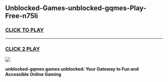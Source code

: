 
## Unblocked-Games-unblocked-gqmes-Play-Free-n75li
<h3>
<a href="https://premium76.site?title=unblocked-gqmes&ref=21A">CLICK TO PLAY</a></h3>
<hr>

<h3>
<a href="https://premium76.site?title=unblocked-gqmes&ref=21A">CLICK 2 PLAY</a>
  
</h3>

<a href="https://premium76.site?title=unblocked-gqmes&ref=21A"><img src="https://clearcache.store/games.png"></a>


**unblocked-gqmes games unblocked: Your Gateway to Fun and Accessible Online Gaming**
